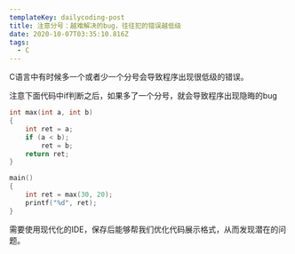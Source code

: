```yaml
---
templateKey: dailycoding-post
title: 注意分号：越难解决的bug，往往犯的错误越低级
date: 2020-10-07T03:35:10.816Z
tags:
  - C
---
```

C语言中有时候多一个或者少一个分号会导致程序出现很低级的错误。

注意下面代码中if判断之后，如果多了一个分号，就会导致程序出现隐晦的bug

```c
int max(int a, int b)
{
    int ret = a;
    if (a < b);
        ret = b;
    return ret;
}

main()
{
    int ret = max(30, 20);
    printf("%d", ret);
}
```

需要使用现代化的IDE，保存后能够帮我们优化代码展示格式，从而发现潜在的问题。

